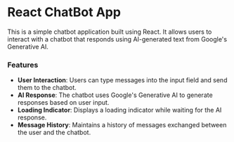 # React ChatBot App

This is a simple chatbot application built using React. It allows users to interact with a chatbot that responds using AI-generated text from Google's Generative AI.

### Features

- **User Interaction**: Users can type messages into the input field and send them to the chatbot.
- **AI Response**: The chatbot uses Google's Generative AI to generate responses based on user input.
- **Loading Indicator**: Displays a loading indicator while waiting for the AI response.
- **Message History**: Maintains a history of messages exchanged between the user and the chatbot.



